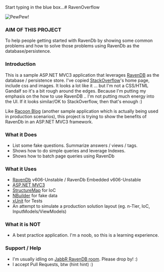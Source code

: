 Start typing in the blue box...# RavenOverflow

![PewPew!](http://static.ravendb.net/badges/standard/badge1.png)

### AIM OF THIS PROJECT

To help people getting started with RavenDb by showing some common problems and how to solve those problems using RavenDb as the database/persistence.

### Introduction

This is a sample ASP.NET MVC3 application that leverages [RavenDB](Http://RavenDB.net) as the database / persistence store.
I've copied [StackOverflow](http://stackoverflow)'s home page, include css and images. It looks a lot like it ... but I'm not a CSS/HTML Gandalf so it's a bit rough around the edges.
Because I'm putting my emphasis on the how to use RavenDB .. I'm not putting much energy into the UI. If it looks similar/OK to StackOverflow, then that's enough :)

Like [Racoon Blog](https://github.com/ayende/RaccoonBlog) (another sample application which is actually being used in production scenarios), this project is trying to show the benefits of RavenDb in an ASP.NET MVC3 framework.

### What it Does

* List some fake questions. Summarize answers / views / tags.
* Shows how to do simple queries and leverage Indexes.
* Shows how to batch page queries using RavenDb

### What it Uses

* [RavenDb](http://ravendb.net/) v606-Unstable / RavenDb Embedded v606-Unstable
* [ASP.NET MVC3](http://asp.net/mvc/)
* [StructureMap](http://structuremap.net/structuremap/) for IoC
* [NBuilder](http://nbuilder.org/) for fake data
* [xUnit](http://xunit.codeplex.com/) for Tests
* An attempt to simulate a production solution layout (eg. n-Tier, IoC, InputModels/ViewModels)

### What it is NOT

* A best practice application. I'm a noob, so this is a learning experience.

### Support / Help

* I'm usually idling on [JabbR RavenDB room](http://jabbr.net/#/rooms/RavenDB). Please drop by! :)
* I accept Pull Requests, btw (hint hint) :)
